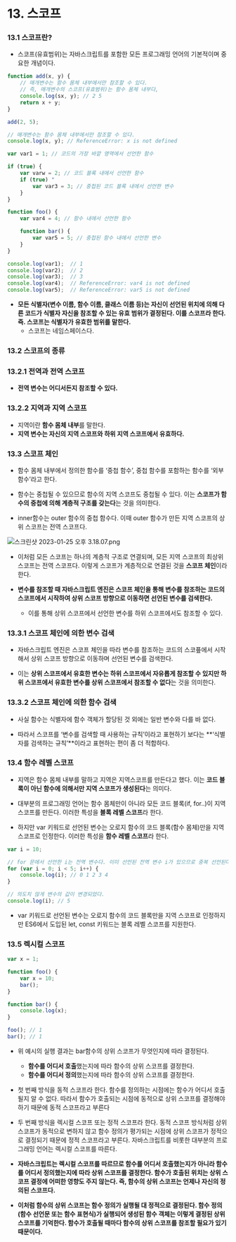 # 13. 스코프

### 13.1 스코프란?

-   스코프(유효범위)는 자바스크립트를 포함한 모든 프로그래밍 언어의 기본적이며 중요한 개념이다.

```jsx
function add(x, y) {
    // 매개변수는 함수 몸체 내부에서만 참조할 수 있다.
    // 즉, 매개변수의 스코프(유효범위)는 함수 몸체 내부다,
    console.log(sx, y); // 2 5
    return x + y;
}

add(2, 5);

// 매개변수는 함수 몸체 내부에서만 참조할 수 있다.
console.log(x, y); // ReferenceError: x is not defined
```

```jsx
var var1 = 1; // 코드의 가장 바깥 영역에서 선언한 함수

if (true) {
	var varw = 2; // 코드 블록 내에서 선언한 함수
	if (true) "
		var var3 = 3; // 중첩된 코드 블록 내에서 선언한 변수
	}
}

function foo() {
	var var4 = 4; // 함수 내에서 선언한 함수

	function bar() {
		var var5 = 5; // 중첩된 함수 내에서 선언한 변수
	}
}

console.log(var1);  // 1
console.log(var2);  // 2
console.log(var3);  // 3
console.log(var4);  // ReferenceError: var4 is not defined
console.log(var5);  // ReferenceError: var5 is not defined
```

-   **모든 식별자(변수 이름, 함수 이름, 클래스 이름 등)는 자신이 선언된 위치에 의해 다른 코드가 식별자 자신을 참조할 수 있는 유효 범위가 결정된다. 이를 스코프라 한다. 즉. 스코프는 식별자가 유효한 범위를 말한다.**
    -   스코프는 네임스페이스다.

### 13.2 스코프의 종류

### 13.2.1 전역과 전역 스코프

-   **전역 변수는 어디서든지 참조할 수 있다.**

### 13.2.2 지역과 지역 스코프

-   지역이란 **함수 몸체 내부**를 말한다.
-   **지역 변수는 자신의 지역 스코프와 하위 지역 스코프에서 유효하다.**

### 13.3 스코프 체인

-   함수 몸체 내부에서 정의한 함수를 ‘중첩 함수’, 중첩 함수를 포함하는 함수를 ‘외부 함수’라고 한다.

-   함수는 중첩될 수 있으므로 함수의 지역 스코프도 중첩될 수 있다. 이는 **스코프가 함수의 중첩에 의해 계층적 구조를 갖는다**는 것을 의미한다.

-   inner함수는 outer 함수의 중첩 함수다. 이때 outer 함수가 만든 지역 스코프의 상위 스코프는 전역 스코프다.

![스크린샷 2023-01-25 오후 3.18.07.png](https://s3-us-west-2.amazonaws.com/secure.notion-static.com/ed155b4a-8965-41d0-8ebf-53e86cdf88ad/%E1%84%89%E1%85%B3%E1%84%8F%E1%85%B3%E1%84%85%E1%85%B5%E1%86%AB%E1%84%89%E1%85%A3%E1%86%BA_2023-01-25_%E1%84%8B%E1%85%A9%E1%84%92%E1%85%AE_3.18.07.png)

-   이처럼 모든 스코프는 하나의 계층적 구조로 연결되며, 모든 지역 스코프의 최상위 스코프는 전역 스코프다. 이렇게 스코프가 계층적으로 연결된 것을 **스코프 체인**이라한다.

-   **변수를 참조할 때 자바스크립트 엔진은 스코프 체인을 통해 변수를 참조하는 코드의 스코프에서 시작하여 상위 스코프 방향으로 이동하면 선언된 변수를 검색한다.**
    -   이를 통해 상위 스코프에서 선언한 변수를 하위 스코프에서도 참조할 수 있다.

### 13.3.1 스코프 체인에 의한 변수 검색

-   자바스크립트 엔진은 스코프 체인을 따라 변수를 참조하는 코드의 스코픞에서 시작해서 상위 스코프 방향으로 이동하며 선언된 변수를 검색한다.

-   이는 **상위 스코프에서 유효한 변수는 하위 스코프에서 자유롭게 참조할 수 있지만 하위 스코프에서 유효한 변수를 상위 스코프에서 참조할 수 없다**는 것을 의미한다.

### 13.3.2 스코프 체인에 의한 함수 검색

-   사실 함수는 식별자에 함수 객체가 할당된 것 외에는 일반 변수와 다를 바 없다.

-   따라서 스코프를 ‘변수를 검색할 때 사용하는 규칙’이라고 표현하기 보다는 **‘식별자를 검색하는 규칙’**이라고 표현하는 편이 좀 더 적합하다.

### 13.4 함수 레벨 스코프

-   지역은 함수 몸체 내부를 말하고 지역은 지역스코프를 만든다고 했다. 이는 **코드 블록이 아닌 함수에 의해서만 지역 스코프가 생성된다**는 의미다.

-   대부분의 프로그래밍 언어는 함수 몸체만이 아니라 모든 코드 블록(if, for..)이 지역 스코프를 만든다. 이러한 특성을 **블록 레벨 스코프**라 한다.

-   하지만 var 키워드로 선언된 변수는 오로지 함수의 코드 블록(함수 몸체)만을 지역 스코프로 인정한다. 이러한 특성을 **함수 레벨 스코프**라 한다.

```jsx
var i = 10;

// for 문에서 선언한 i는 전역 변수다. 이미 선언된 전역 변수 i가 있으므로 중복 선언된다.
for (var i = 0; i < 5; i++) {
    console.log(i); // 0 1 2 3 4
}

// 의도치 않게 변수의 값이 변경되었다.
console.log(i); // 5
```

-   var 키워드로 선언된 변수는 오로지 함수의 코드 블록만을 지역 스코프로 인정하지만 ES6에서 도입된 let, const 키워드는 블록 레벨 스코프를 지원한다.

### 13.5 렉시컬 스코프

```jsx
var x = 1;

function foo() {
    var x = 10;
    bar();
}

function bar() {
    console.log(x);
}

foo(); // 1
bar(); // 1
```

-   위 예시의 실행 결과는 bar함수의 상위 스코프가 무엇인지에 따라 결정된다.

    -   **함수를 어디서 호출**했는지에 따라 함수의 상위 스코프를 결정한다.
    -   **함수를 어디서 정의**했는지에 따라 함수의 상위 스코프를 결정한다.

-   첫 번째 방식을 동적 스코프라 한다. 함수를 정의하는 시점에는 함수가 어디서 호출될지 알 수 없다. 따라서 함수가 호출되는 시점에 동적으로 상위 스코프를 결정해야 하기 때문에 동적 스코프라고 부른다

-   두 번째 방식을 렉시컬 스코프 또는 정적 스코프라 한다. 동적 스코프 방식처럼 상위 스코프가 동적으로 변하지 않고 함수 정의가 평가되는 시점에 상위 스코프가 정적으로 결정되기 때문에 정적 스코프라고 부른다. 자바스크립트를 비롯한 대부분의 프로그래밍 언어는 렉시컬 스코프를 따른다.

-   **자바스크립트는 렉시컬 스코프를 따르므로 함수를 어디서 호출했는지가 아니라 함수를 어디서 정의했는지에 따라 상위 스코프를 결정한다. 함수가 호출된 위치는 상위 스코프 결정에 어떠한 영향도 주지 않는다. 즉, 함수의 상위 스코프는 언제나 자신의 정의된 스코프다.**

-   **이처럼 함수의 상위 스코프는 함수 정의가 실행될 대 정적으로 결정된다. 함수 정의(함수 선언문 또는 함수 표현식)가 실행되어 생성된 함수 객체는 이렇게 결정된 상위 스코프를 기억한다. 함수가 호출될 때마다 함수의 상위 스코프를 참조할 필요가 있기 때문이다.**
